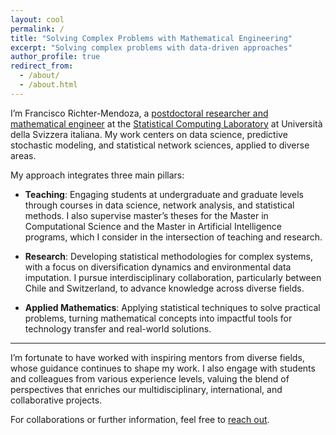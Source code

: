 ```yaml
---
layout: cool
permalink: /
title: "Solving Complex Problems with Mathematical Engineering"
excerpt: "Solving complex problems with data-driven approaches"
author_profile: true
redirect_from: 
  - /about/
  - /about.html
---
```



I’m Francisco Richter-Mendoza, a [postdoctoral researcher and mathematical engineer](https://raw.githubusercontent.com/franciscorichter/franciscorichter.github.io/master/files/CV.pdf) at the [Statistical Computing Laboratory](https://www.ci.inf.usi.ch/research/statslab/people/) at Università della Svizzera italiana. My work centers on data science, predictive stochastic modeling, and statistical network sciences, applied to diverse areas.

My approach integrates three main pillars:

- **Teaching**: Engaging students at undergraduate and graduate levels through courses in data science, network analysis, and statistical methods. I also supervise master’s theses for the Master in Computational Science and the Master in Artificial Intelligence programs, which I consider in the intersection of teaching and research. 

- **Research**: Developing statistical methodologies for complex systems, with a focus on diversification dynamics and environmental data imputation. I pursue interdisciplinary collaboration, particularly between Chile and Switzerland, to advance knowledge across diverse fields.

- **Applied Mathematics**: Applying statistical techniques to solve practical problems, turning mathematical concepts into impactful tools for technology transfer and real-world solutions.

---

I’m fortunate to have worked with inspiring mentors from diverse fields, whose guidance continues to shape my work. I also engage with students and colleagues from various experience levels, valuing the blend of perspectives that enriches our multidisciplinary, international, and collaborative projects.


For collaborations or further information, feel free to [reach out](mailto:richtf@usi.ch).
